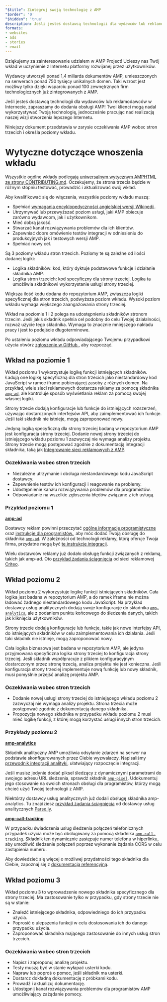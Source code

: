 ```yaml
---
"$title": Zintegruj swoją technologię z AMP
"$order": '0'
"$hidden": 'true'
description: Jeśli jesteś dostawcą technologii dla wydawców lub reklamodawców w Internecie, zachęcamy do dodania obsługi AMP, aby Twoi klienci mogli nadal wykorzystywać Twoją technologię i ...
formats:
- websites
- ads
- stories
- email
---
```


Dziękujemy za zainteresowanie udziałem w AMP Project! Ucieszy nas Twój wkład w uczynienie z Internetu platformy rozwijanej przez użytkowników.

Wydawcy utworzyli ponad 1,4 miliarda dokumentów AMP, umieszczonych na serwerach ponad 750 tysięcy unikalnych domen. Taki wzrost jest możliwy tylko dzięki wsparciu ponad 100 zewnętrznych firm technologicznych już zintegrowanych z AMP.

Jeśli jesteś dostawcą technologii dla wydawców lub reklamodawców w Internecie, zapraszamy do dodania obsługi AMP! Twoi klienci mogą nadal wykorzystywać Twoją technologię, jednocześnie pracując nad realizacją naszej wizji stworzenia lepszego Internetu.

Niniejszy dokument przedstawia w zarysie oczekiwania AMP wobec stron trzecich i określa poziomy wkładu.

# Wytyczne dotyczące wnoszenia wkładu

Wszystkie ogólne wkłady podlegają [uniwersalnym wytycznym AMPHTML ze strony CONTRIBUTING.md](https://github.com/ampproject/amphtml/blob/master/CONTRIBUTING.md). Oczekujemy, że strona trzecia będzie w różnym stopniu testować, prowadzić i aktualizować swój wkład.

Aby kwalifikować się do włączenia, wszystkie poziomy wkładu muszą:

- Spełniać [wymagania encyklopedyczności angielskiej wersji Wikipedii](https://en.wikipedia.org/wiki/Wikipedia:Notability).
- Utrzymywać lub przewyższać poziom usługi, jaki AMP obiecuje zarówno wydawcom, jak i użytkownikom.
- Mieć dobrą jakość.
- Stwarzać kanał rozwiązywania problemów dla ich klientów.
- Zapewniać dobre omówienie testów integracji w odniesieniu do produkcyjnych jak i testowych wersji AMP.
- Spełniać nowy cel.

Są 3 poziomy wkładu stron trzecich. Poziomy te są zależne od ilości dodanej logiki:

- Logika składników: kod, który dyktuje podstawowe funkcje i działanie składnika AMP.
- Logika stron trzecich: kod specyficzny dla strony trzeciej. Logika ta umożliwia składnikowi wykorzystanie usługi strony trzeciej.

Większa ilość kodu dodana do repozytorium AMP, zwłaszcza logiki specyficznej dla stron trzecich, podwyższa poziom wkładu. Wysoki poziom wkładu wymaga większego zaangażowania strony trzeciej.

Wkład na poziomie 1 i 2 polega na udostępnieniu składników stronom trzecim. Jeśli jakiś składnik spełnia cel podobny do celu Twojej działalności, rozważ użycie tego składnika. Wymaga to znacznie mniejszego nakładu pracy i jest to podejście długoterminowe.

Po ustaleniu poziomu wkładu odpowiadającego Twojemu przypadkowi użycia otwórz [zgłoszenie w GitHub ](https://github.com/ampproject/amphtml/issues/new), aby rozpocząć.

## Wkład na poziomie 1

Wkład poziomu 1 wykorzystuje logikę funkcji istniejących składników. Ładują one logikę specyficzną dla stron trzecich jako niestandardowy kod JavaScript w ramce iframe pobierającej zasoby z różnych domen. Na przykład, wiele sieci reklamowych dostarcza reklamy za pomocą składnika [`amp-ad`](../../../components/reference/amp-ad.md), ale kontroluje sposób wyświetlania reklam za pomocą swojej własnej logiki.

Strony trzecie dodają konfiguracje lub funkcje do istniejących rozszerzeń, używając dostarczonych interfejsów API, aby zaimplementować ich funkcje. Jeśli taki składnik nie istnieje, mogą zaproponować nowy.

Jedyną logiką specyficzną dla strony trzeciej badaną w repozytorium AMP jest konfiguracja strony trzeciej. Dodanie nowej strony trzeciej do istniejącego wkładu poziomu 1 zazwyczaj nie wymaga analizy projektu. Strony trzecie mogą postępować zgodnie z dokumentacją integracji składnika, taką jak [Integrowanie sieci reklamowych z AMP](https://github.com/ampproject/amphtml/blob/master/ads/README.md).

### Oczekiwania wobec stron trzecich

- Niezależne utrzymanie i obsługa niestandardowego kodu JavaScript dostawcy.
- Zapewnienie testów ich konfiguracji i reagowanie na problemy.
- Udostępnienie kanału rozwiązywania problemów dla programistów.
- Odpowiadanie na wszelkie zgłoszenia błędów związane z ich usługą.

### Przykład poziomu 1

[**amp-ad**](../../../components/reference/amp-ad.md)

Dostawcy reklam powinni przeczytać [ogólne informacje programistyczne](https://github.com/ampproject/amphtml/tree/master/ads#overview) oraz [instrukcje dla programistów.](https://github.com/ampproject/amphtml/tree/master/ads#developer-guidelines-for-a-pull-request), aby móc dodać Twoją obsługę do składnika [`amp-ad`](../../../components/reference/amp-ad.md). W zależności od technologii reklamy, którą oferuje Twoja firma, przydatne mogą być [te instrukcje integracji](/content/amp-dev/documentation/guides-and-tutorials/contribute/vendor-contributions/ad-integration-guide.md?format=ads).

Wielu dostawców reklamy już dodało obsługę funkcji związanych z reklamą, takich jak amp-ad. Oto [przykład żądania ściągnięcia](https://github.com/ampproject/amphtml/pull/2299) od sieci reklamowej [Criteo](https://github.com/ampproject/amphtml/blob/master/ads/criteo.md).

## Wkład poziomu 2

Wkład poziomu 2 wykorzystuje logikę funkcji istniejących składników. Cała logika jest badana w repozytorium AMP, a do ramek iframe nie można ładować żadnego niestandardowego kodu JavaScript. Na przykład dostawcy usług analitycznych dodają swoje konfiguracje do składnika [`amp-analytics`](../../../components/reference/amp-analytics.md), ale z podaniem punktu końcowego do śledzenia danych, takich jak kliknięcia użytkowników.

Strony trzecie dodają konfiguracje lub funkcje, takie jak nowe interfejsy API, do istniejących składników w celu zaimplementowania ich działania. Jeśli taki składnik nie istnieje, mogą zaproponować nowy.

Cała logika biznesowa jest badana w repozytorium AMP, ale jedyna przyjmowana specyficzna logika strony trzeciej to konfiguracja strony trzeciej. Jeśli składnik współpracuje z plikiem konfiguracyjnym dostarczonym przez stronę trzecią, analiza projektu nie jest konieczna. Jeśli konfiguracja strony trzeciej implementuje nową funkcję lub nowy składnik, musi pomyślnie przejść analizę projektu AMP.

### Oczekiwania wobec stron trzecich

- Dodanie nowej usługi strony trzeciej do istniejącego wkładu poziomu 2 zazwyczaj nie wymaga analizy projektu. Strona trzecia może postępować zgodnie z dokumentacją danego składnika.
- Propozycja nowego składnika w przypadku wkładu poziomu 2 musi mieć logikę funkcji, z której mogą korzystać usługi innych stron trzecich.

### Przykłady poziomu 2

[**amp-analytics**](../../../components/reference/amp-analytics.md)

Składnik analityczny AMP umożliwia odsyłanie zdarzeń na serwer na podstawie skonfigurowanych przez Ciebie wyzwalaczy. Napisaliśmy [przewodnik integracji analityki](../../optimize-measure/configure-analytics/index.md), ułatwiający rozpoczęcie integracji.

Jeśli musisz jedynie dodać piksel śledzący z dynamicznymi parametrami do swojego adresu URL śledzenia, sprawdź składnik [`amp-pixel`](../../../components/reference/amp-pixel.md). Udokumentuj jego stosowanie na swoich stronach obsługi dla programistów, którzy mogą chcieć użyć Twojej technologii z AMP.

Niektórzy dostawcy usług analitycznych już dodali obsługę składnika amp-analytics. Tu znajdziesz [przykład żądania ściągnięcia](https://github.com/ampproject/amphtml/pull/1595) od dostawcy usług analitycznych [Parse.ly](https://www.parsely.com/help/integration/google-amp/).

[**amp-call-tracking**](../../../components/reference/amp-call-tracking.md)

W przypadku świadczenia usług śledzenia połączeń telefonicznych przypadek użycia może być obsługiwany za pomocą składnika [`amp-call-tracking`](../../../components/reference/amp-call-tracking.md). Składnik ten dynamicznie zastępuje numer telefonu w hiperlinku, aby umożliwić śledzenie połączeń poprzez wykonanie żądania CORS w celu zastąpienia numeru.

Aby dowiedzieć się więcej o możliwej przydatności tego składnika dla Ciebie, zapoznaj się z [dokumentacją referencyjną](../../../components/reference/amp-call-tracking.md).

## Wkład poziomu 3

Wkład poziomu 3 to wprowadzenie nowego składnika specyficznego dla strony trzeciej. Ma zastosowanie tylko w przypadku, gdy strony trzecie nie są w stanie:

- Znaleźć istniejącego składnika, odpowiedniego do ich przypadku użycia.
- Poprosić o ulepszenia funkcji w celu dostosowania ich do danego przypadku użycia.
- Zaproponować składnika mającego zastosowanie do innych usług stron trzecich.

### Oczekiwania wobec stron trzecich

- Napisz i zaproponuj analizę projektu.
- Testy muszą być w stanie wyłapać usterki kodu.
- Napraw lub poproś o pomoc, jeśli składnik ma usterki.
- Dostarcz dokładną dokumentację z próbkami kodu.
- Prowadź i aktualizuj dokumentację.
- Udostępnij kanał rozwiązywania problemów dla programistów AMP umożliwiający zażądanie pomocy.
